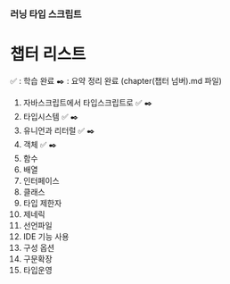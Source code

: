 ### 러닝 타입 스크립트

# 챕터 리스트

✅ : 학습 완료
✒️ : 요약 정리 완료 (chapter(챕터 넘버).md 파일)

1. 자바스크립트에서 타입스크립트로 ✅ ✒️
2. 타입시스템 ✅ ✒️
3. 유니언과 리터럴 ✅ ✒️
4. 객체 ✅ ✒️
5. 함수
6. 배열
7. 인터페이스
8. 클래스
9. 타입 제한자
10. 제네릭
11. 선언파일
12. IDE 기능 사용
13. 구성 옵션
14. 구문확장
15. 타입운영
